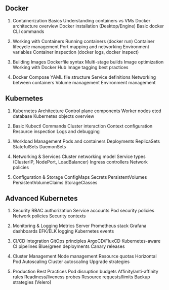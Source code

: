 ## Docker

1. Containerization Basics
   Understanding containers vs VMs
   Docker architecture overview
   Docker installation (Desktop/Engine)
   Basic docker CLI commands

2. Working with Containers
   Running containers (docker run)
   Container lifecycle management
   Port mapping and networking
   Environment variables
   Container inspection (docker logs, docker inspect)

3. Building Images
   Dockerfile syntax
   Multi-stage builds
   Image optimization
   Working with Docker Hub
   Image tagging best practices

4. Docker Compose
   YAML file structure
   Service definitions
   Networking between containers
   Volume management
   Environment management

## Kubernetes

1.  Kubernetes Architecture
    Control plane components
    Worker nodes
    etcd database
    Kubernetes objects overview

2.  Basic Kubectl Commands
    Cluster interaction
    Context configuration
    Resource inspection
    Logs and debugging

3.  Workload Management
    Pods and containers
    Deployments
    ReplicaSets
    StatefulSets
    DaemonSets

4.  Networking & Services
    Cluster networking model
    Service types (ClusterIP, NodePort, LoadBalancer)
    Ingress controllers
    Network policies

5.  Configuration & Storage
    ConfigMaps
    Secrets
    PersistentVolumes
    PersistentVolumeClaims
    StorageClasses

## Advanced Kubernetes

1. Security
   RBAC authorization
   Service accounts
   Pod security policies
   Network policies
   Security contexts

2. Monitoring & Logging
   Metrics Server
   Prometheus stack
   Grafana dashboards
   EFK/ELK logging
   Kubernetes events

3. CI/CD Integration
   GitOps principles
   ArgoCD/FluxCD
   Kubernetes-aware CI pipelines
   Blue/green deployments
   Canary releases

4. Cluster Management
   Node management
   Resource quotas
   Horizontal Pod Autoscaling
   Cluster autoscaling
   Upgrade strategies

5. Production Best Practices
   Pod disruption budgets
   Affinity/anti-affinity rules
   Readiness/liveness probes
   Resource requests/limits
   Backup strategies (Velero)
